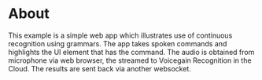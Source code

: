 # About

This example is a simple web app which illustrates use of continuous recognition using grammars.
The app takes spoken commands and highlights the UI element that has the command.
The audio is obtained from microphone via web browser, the streamed to Voicegain Recognition in the Cloud.
The results are sent back via another websocket.

